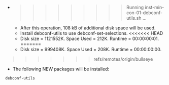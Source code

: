 * >>>>>>>>> Running inst-min-con-01-debconf-utils.sh ...
  * After this operation, 108 kB of additional disk space will be used.
  * Install debconf-utils to use debconf-set-selections.
<<<<<<< HEAD
  * Disk size = 1121552K. Space Used = 212K. Runtime = 00:00:00:01.
=======
  * Disk size = 999408K. Space Used = 208K. Runtime = 00:00:00:00.
>>>>>>> refs/remotes/origin/bullseye
  * The following NEW packages will be installed:
  ```bash
debconf-utils
  ```
